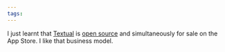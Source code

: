```yaml
---
tags: 
---
```


I just learnt that [Textual](/wiki/Textual) is [open source](https://github.com/Codeux/Textual) and simultaneously for sale on the App Store. I like that business model.

